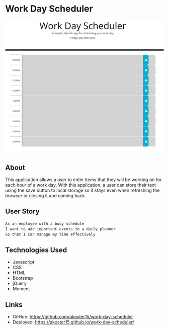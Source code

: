 # Work Day Scheduler

![screenshot](assets/images/screenshot.PNG)

## About

This application allows a user to enter items that they will be working on for each hour of a work day. With this application, a user can store their text using the save button to local storage so it stays even when refreshing the browser or closing it and coming back. 

## User Story

```md
As an employee with a busy schedule
I want to add important events to a daily planner
So that I can manage my time effectively
```

## Technologies Used

- Javascript
- CSS
- HTML
- Bootstrap
- jQuery
- Moment
 

## Links 

- GitHub: https://github.com/akoster15/work-day-scheduler
- Deployed: https://akoster15.github.io/work-day-scheduler/